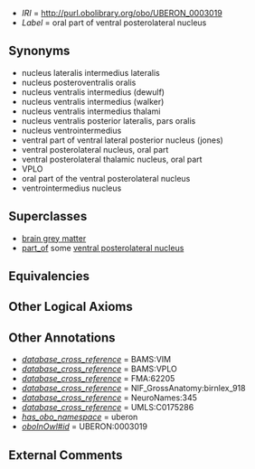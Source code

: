  * *IRI* = http://purl.obolibrary.org/obo/UBERON_0003019
 * *Label* = oral part of ventral posterolateral nucleus

## Synonyms

 * nucleus lateralis intermedius lateralis
 * nucleus posteroventralis oralis
 * nucleus ventralis intermedius (dewulf)
 * nucleus ventralis intermedius (walker)
 * nucleus ventralis intermedius thalami
 * nucleus ventralis posterior lateralis, pars oralis
 * nucleus ventrointermedius
 * ventral part of ventral lateral posterior nucleus (jones)
 * ventral posterolateral nucleus, oral part
 * ventral posterolateral thalamic nucleus, oral part
 * VPLO
 * oral part of the ventral posterolateral nucleus
 * ventrointermedius nucleus

## Superclasses

 * [brain grey matter](../../UBERON/28/UBERON_0003528.md)
 * [part_of](../../BFO/50/BFO_0000050.md) some [ventral posterolateral nucleus](../../UBERON/42/UBERON_0002942.md)

## Equivalencies


## Other Logical Axioms


## Other Annotations

 * *[database_cross_reference](../../ef/oboInOwl#hasDbXref.md)* = BAMS:VIM
 * *[database_cross_reference](../../ef/oboInOwl#hasDbXref.md)* = BAMS:VPLO
 * *[database_cross_reference](../../ef/oboInOwl#hasDbXref.md)* = FMA:62205
 * *[database_cross_reference](../../ef/oboInOwl#hasDbXref.md)* = NIF_GrossAnatomy:birnlex_918
 * *[database_cross_reference](../../ef/oboInOwl#hasDbXref.md)* = NeuroNames:345
 * *[database_cross_reference](../../ef/oboInOwl#hasDbXref.md)* = UMLS:C0175286
 * *[has_obo_namespace](../../ce/oboInOwl#hasOBONamespace.md)* = uberon
 * *[oboInOwl#id](../../id/oboInOwl#id.md)* = UBERON:0003019

## External Comments

